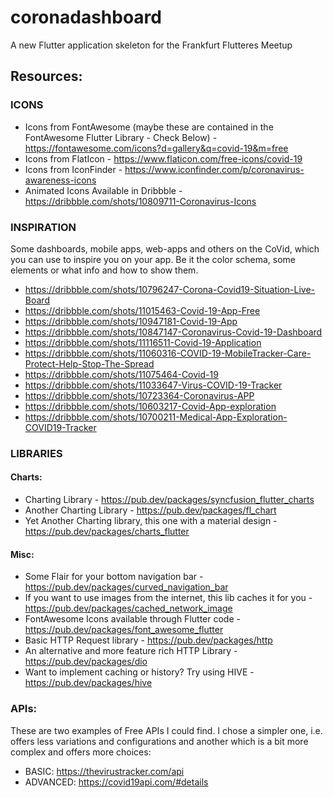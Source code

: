 # coronadashboard

A new Flutter application skeleton for the Frankfurt Flutteres Meetup

## Resources:

### ICONS
* Icons from FontAwesome (maybe these are contained in the FontAwesome Flutter Library - Check Below) - https://fontawesome.com/icons?d=gallery&q=covid-19&m=free
* Icons from FlatIcon - https://www.flaticon.com/free-icons/covid-19
* Icons from IconFinder - https://www.iconfinder.com/p/coronavirus-awareness-icons
* Animated Icons Available in Dribbble - https://dribbble.com/shots/10809711-Coronavirus-Icons

### INSPIRATION
Some dashboards, mobile apps, web-apps and others on the CoVid, which you can use to inspire you on your app. Be it the color schema, some elements or what info and how to show them. 
* https://dribbble.com/shots/10796247-Corona-Covid19-Situation-Live-Board
* https://dribbble.com/shots/11015463-Covid-19-App-Free
* https://dribbble.com/shots/10947181-Covid-19-App
* https://dribbble.com/shots/10847147-Coronavirus-Covid-19-Dashboard
* https://dribbble.com/shots/11116511-Covid-19-Application
* https://dribbble.com/shots/11060316-COVID-19-MobileTracker-Care-Protect-Help-Stop-The-Spread
* https://dribbble.com/shots/11075464-Covid-19
* https://dribbble.com/shots/11033647-Virus-COVID-19-Tracker
* https://dribbble.com/shots/10723364-Coronavirus-APP
* https://dribbble.com/shots/10603217-Covid-App-exploration
* https://dribbble.com/shots/10700211-Medical-App-Exploration-COVID19-Tracker


### LIBRARIES
#### Charts:
* Charting Library - https://pub.dev/packages/syncfusion_flutter_charts
* Another Charting Library - https://pub.dev/packages/fl_chart
* Yet Another Charting library, this one with a material design - https://pub.dev/packages/charts_flutter

#### Misc:
* Some Flair for your bottom navigation bar - https://pub.dev/packages/curved_navigation_bar
* If you want to use images from the internet, this lib caches it for you - https://pub.dev/packages/cached_network_image
* FontAwesome Icons available through Flutter code - https://pub.dev/packages/font_awesome_flutter
* Basic HTTP Request library - https://pub.dev/packages/http
* An alternative and more feature rich HTTP Library - https://pub.dev/packages/dio
* Want to implement caching or history? Try using HIVE - https://pub.dev/packages/hive


### APIs:
These are two examples of Free APIs I could find. I chose a simpler one, i.e. offers less variations and configurations and another which is a bit more complex and offers more choices:
* BASIC: https://thevirustracker.com/api
* ADVANCED: https://covid19api.com/#details
